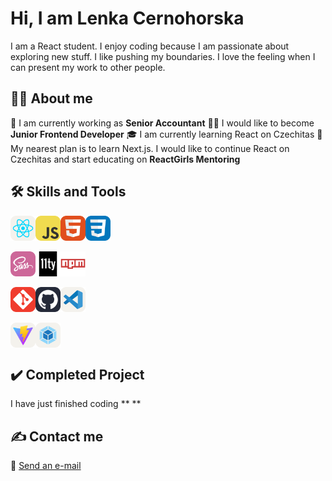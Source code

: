 <h1>Hi, I am Lenka Cernohorska</h1>

I am a React student.
I enjoy coding because I am passionate about exploring new stuff.
I like pushing my boundaries.
I love the feeling when I can present my work to other people.

## 🙋‍♀️ About me

🏢 I am currently working as **Senior Accountant**
👨‍💻 I would like to become **Junior Frontend Developer**
🎓 I am currently learning React on Czechitas
🎯 My nearest plan is to learn Next.js. I would like to continue React on Czechitas and start educating on **ReactGirls Mentoring**

## 🛠️ Skills and Tools

<div style="display: flex">
    <img src="/img/React-Light.svg" alt="react-icon" width="40" height="40">
    <img src="/img/JavaScript.svg" alt="js-icon" width="40" height="40">
    <img src="/img/HTML.svg" alt="html-icon" width="40" height="40">
    <img src="/img/CSS.svg" alt="css-icon" width="40" height="40">
</div>

</br>

<div style="display: flex">
    <img src="/img/Sass.svg" alt="sass-icon" width="40" height="40">
    <img src="/img/eleventy.svg" alt="11ty-icon" width="40" height="40">
    <img src="/img/npm.svg" alt="npm-icon" width="40" height="40">
</div>

</br>

<div style="display: flex">
    <img src="/img/Git.svg" alt="git-icon" width="40" height="40">
    <img src="/img/Github-Dark.svg" alt="github-icon" width="40" height="40">
    <img src="/img/VSCode-Light.svg" alt="vscode-icon" width="40" height="40">
</div>

</br>

<div style="display: flex">
    <img src="/img/Vite-Light.svg" alt="vite-icon" width="40" height="40">
    <img src="/img/Webpack-Light.svg" alt="webpack-icon" width="40" height="40">
</div>

## :heavy_check_mark: Completed Project

I have just finished coding ** ** 

## ✍ Contact me

📧 [Send an e-mail](mailto:cernohorska.lc@gmail.com)
